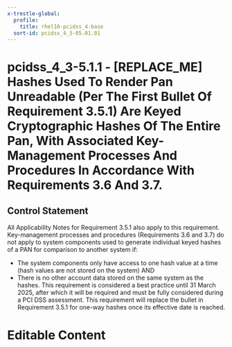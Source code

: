 ```yaml
---
x-trestle-global:
  profile:
    title: rhel10-pcidss_4-base
  sort-id: pcidss_4_3-05.01.01
---
```


# pcidss_4_3-5.1.1 - \[REPLACE_ME\] Hashes Used To Render Pan Unreadable (Per The First Bullet Of Requirement 3.5.1) Are Keyed Cryptographic Hashes Of The Entire Pan, With Associated Key-Management Processes And Procedures In Accordance With Requirements 3.6 And 3.7.

## Control Statement

All Applicability Notes for Requirement 3.5.1 also apply to this requirement.
Key-management processes and procedures (Requirements 3.6 and 3.7) do not apply to
system components used to generate individual keyed hashes of a PAN for comparison to
another system if:
- The system components only have access to one hash value at a time (hash values are
not stored on the system)
AND
- There is no other account data stored on the same system as the hashes.
This requirement is considered a best practice until 31 March 2025, after which it will
be required and must be fully considered during a PCI DSS assessment. This requirement
will replace the bullet in Requirement 3.5.1 for one-way hashes once its effective date
is reached.

# Editable Content

<!-- Make additions and edits below -->
<!-- The above represents the contents of the control as received by the profile, prior to additions. -->
<!-- If the profile makes additions to the control, they will appear below. -->
<!-- The above markdown may not be edited but you may edit the content below, and/or introduce new additions to be made by the profile. -->
<!-- If there is a yaml header at the top, parameter values may be edited. Use --set-parameters to incorporate the changes during assembly. -->
<!-- The content here will then replace what is in the profile for this control, after running profile-assemble. -->
<!-- The current profile has no added parts for this control, but you may add new ones here. -->
<!-- Each addition must have a heading either of the form ## Control my_addition_name -->
<!-- or ## Part a. (where the a. refers to one of the control statement labels.) -->
<!-- "## Control" parts are new parts added after the statement part. -->
<!-- "## Part" parts are new parts added into the top-level statement part with that label. -->
<!-- Subparts may be added with nested hash levels of the form ### My Subpart Name -->
<!-- underneath the parent ## Control or ## Part being added -->
<!-- See https://oscal-compass.github.io/compliance-trestle/tutorials/ssp_profile_catalog_authoring/ssp_profile_catalog_authoring for guidance. -->

